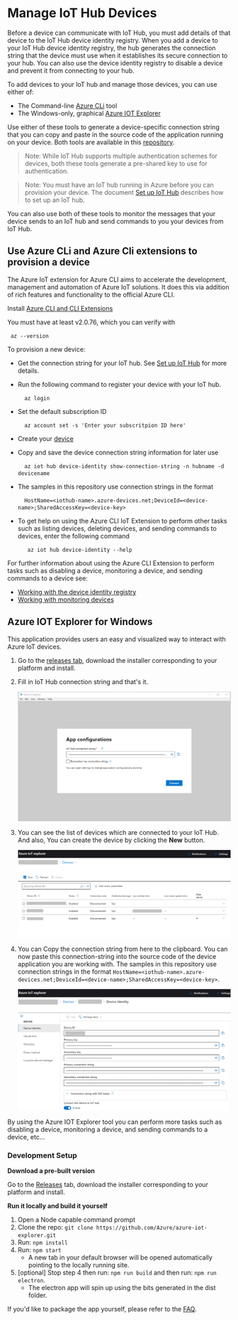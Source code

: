 # Manage IoT Hub Devices

Before a device can communicate with IoT Hub, you must add details of that device to the IoT Hub device identity registry. When you add a device to your IoT Hub device identity registry, the hub generates the connection string that the device must use when it establishes its secure connection to your hub. You can also use the device identity registry to disable a device and prevent it from connecting to your hub.

To add devices to your IoT hub and manage those devices, you can use either of:

- The Command-line [Azure CLi](#azure-cli) tool
- The Windows-only, graphical [Azure IOT Explorer](#pnp-explorer)

Use either of these tools to generate a device-specific connection string that you can copy and paste in the source code of the application running on your device. Both tools are available in this [repository][lnk-this-repo].
 
> Note: While IoT Hub supports multiple authentication schemes for devices, both these tools generate a pre-shared key to use for authentication.

> Note: You must have an IoT hub running in Azure before you can provision your device. The document [Set up IoT Hub][setup-iothub] describes how to set up an IoT hub.

You can also use both of these tools to monitor the messages that your device sends to an IoT hub and send commands to you your devices from IoT Hub.

<a name="azure-cli"></a>
## Use Azure CLi and Azure Cli extensions to provision a device

The Azure IoT extension for Azure CLI aims to accelerate the development, management and automation of Azure IoT solutions. It does this via addition of rich features and functionality to the official Azure CLI.

Install [Azure CLI and CLI Extensions ](https://github.com/azure/azure-iot-cli-extension)

You must have at least v2.0.76, which you can verify with

     az --version

To provision a new device:

- Get the connection string for your IoT hub. See [Set up IoT Hub][setup-iothub] for more details.

- Run the following command to register your device with your IoT hub. 
      
        az login

- Set the default subscription ID
      
        az account set -s 'Enter your subscritpion ID here'

- Create your [device](https://docs.microsoft.com/en-us/cli/azure/ext/azure-cli-iot-ext/iot/hub/device-identity?view=azure-cli-latest#ext-azure-cli-iot-ext-az-iot-hub-device-identity-create) 

- Copy and save the device connection string information for later use
       
        az iot hub device-identity show-connection-string -n hubname -d devicename
       
- The samples in this repository use connection strings in the format 

        HostName=<iothub-name>.azure-devices.net;DeviceId=<device-name>;SharedAccessKey=<device-key>

- To get help on using the Azure CLI IoT Extension  to perform other tasks such as listing devices, deleting devices, and sending commands to devices, enter the following command
    
         az iot hub device-identity --help

For further information about using the Azure CLI Extension to perform tasks such as disabling a device, monitoring a device, and sending commands to a device see:

- [Working with the device identity registry](https://docs.microsoft.com/en-us/cli/azure/ext/azure-cli-iot-ext/iot/hub/device-identity?view=azure-cli-latest)
- [Working with monitoring devices](https://docs.microsoft.com/en-us/cli/azure/ext/azure-cli-iot-ext/iot/hub?view=azure-cli-latest#ext-azure-cli-iot-ext-az-iot-hub-monitor-events)

<a name="pnp-explorer"></a>
## Azure IOT Explorer for Windows

This application provides users an easy and visualized way to interact with Azure IoT devices.

1.  Go to the [releases tab](https://github.com/Azure/azure-iot-explorer), download the installer corresponding to your platform and install.
2.  Fill in IoT Hub connection string and that's it.

    ![image](./media/Azure-IoT-Explorer/app_configurations.PNG)

3.  You can see the list of devices which are connected to your IoT Hub. And also, You can create the device by clicking the **New** button.

    ![image](./media/Azure-IoT-Explorer/devices_list.PNG)

4.  You can Copy the connection string from here to the clipboard. You can now paste this connection-string into the source code of the device application you are working with. The samples in this repository use connection strings in the format `HostName=<iothub-name>.azure-devices.net;DeviceId=<device-name>;SharedAccessKey=<device-key>`.

    ![image](./media/Azure-IoT-Explorer/device-identity.PNG)

By using the Azure IOT Explorer tool you can perform more tasks such as disabling a device, monitoring a device, and sending commands to a device, etc...

### Development Setup

**Download a pre-built version**

Go to the [Releases](https://github.com/Azure/azure-iot-explorer/releases) tab, download the installer corresponding to your platform and install.

**Run it locally and build it yourself**

1.  Open a Node capable command prompt
2.  Clone the repo: `git clone https://github.com/Azure/azure-iot-explorer.git`
3.  Run: `npm install`
4.  Run: `npm start`
    - A new tab in your default browser will be opened automatically pointing to the locally running site.
5.  [optional] Stop step 4 then run: `npm run build` and then run: `npm run electron`.
    - The electron app will spin up using the bits generated in the dist folder.

If you'd like to package the app yourself, please refer to the [FAQ](https://github.com/Azure/azure-iot-explorer/wiki/FAQ).


[setup-iothub]: setup_iothub.md
[lnk-this-repo]: https://github.com/Azure/azure-iot-sdks
[lnk-install-iothub-explorer]: ../tools/iothub-explorer/readme.md#install
[lnk-iothub-explorer-identity]: ../tools/iothub-explorer/readme.md#identityregistry
[lnk-iothub-explorer-devices]: ../tools/iothub-explorer/readme.md#devices
